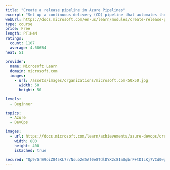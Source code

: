 ```yaml
---
title: "Create a release pipeline in Azure Pipelines"
excerpt: "Set up a continuous delivery (CD) pipeline that automates the process of deploying your application."
webUrl: https://docs.microsoft.com/en-us/learn/modules/create-release-pipeline/
type: course
price: Free
length: PT1H4M
ratings:
  count: 1107
  average: 4.68654
heat: 51

provider:
  name: Microsoft Learn
  domain: microsoft.com
  images:
    - url: /assets/images/organizations/microsoft.com-50x50.jpg
      width: 50
      height: 50

levels:
  - Beginner

topics:
  - Azure
  - DevOps

images:
  - url: https://docs.microsoft.com/learn/achievements/azure-devops/create-a-release-pipeline-with-azure-pipelines-social.png
    width: 800
    height: 400
    isCached: true

secured: "Qp9/GrE9oiZ845KL7r/Nsub2e5Af0e8TdlDYX2c8ImUqbrF+tD1LKj7VCd0wgdF0B/RSIwJTGVJWlJhs9kPXUCSKl/UPa83yPPZX2oxk2c3pQhXCKkz0bsPOUM2IwYdKHUi9CBd5s8PCTcdBpHFRBc9taJWxK8Znuj5GLbmU7nVjC865BkYpulH7U5egEYNUpg4bAroeQDJH5Ym+8QgCNd0fU8uqE5MklfPepm1EP+blNJsNhOtxef+1U4yLTgPbmtxu3DuTbu20S4DyypFLxdsgx3rpcpzvlXN9pvFVZ/13sPR+lyYopEWX9btshRtUPmEoIYM1khDRkj2ho8x7WL9j0RiNWm8Xwr4mr9NML6KHMbZB+wVPsVWtlorLb4zNSnNok9KGfR6ZUwcwv2pLINHRP+RsJNX1UQ3AJOx7iHI=;84ysmSndHDWnZcz3SPWUAw=="
---
```


